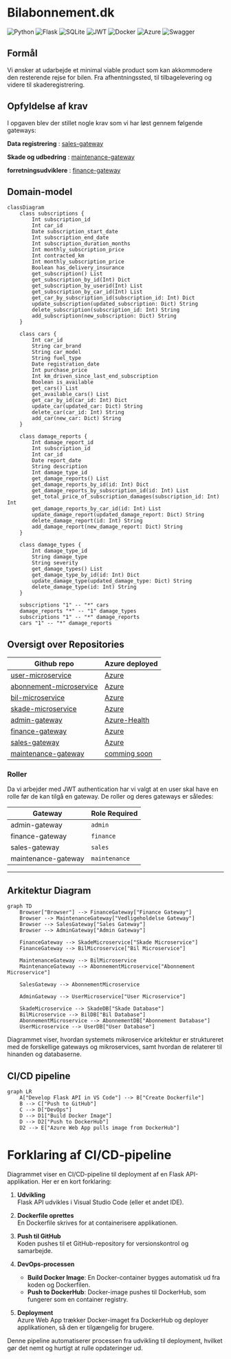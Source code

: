 # Bilabonnement.dk

![Python](https://img.shields.io/badge/python-3670A0?style=for-the-badge&logo=python&logoColor=ffdd54)
![Flask](https://img.shields.io/badge/flask-%23000.svg?style=for-the-badge&logo=flask&logoColor=white)
![SQLite](https://img.shields.io/badge/sqlite-%2307405e.svg?style=for-the-badge&logo=sqlite&logoColor=white)
![JWT](https://img.shields.io/badge/JWT-black?style=for-the-badge&logo=JSON%20web%20tokens)
![Docker](https://img.shields.io/badge/docker-%230db7ed.svg?style=for-the-badge&logo=docker&logoColor=white)
![Azure](https://img.shields.io/badge/azure-%230072C6.svg?style=for-the-badge&logo=microsoftazure&logoColor=white)
![Swagger](https://img.shields.io/badge/-Swagger-%23Clojure?style=for-the-badge&logo=swagger&logoColor=white)

## Formål

Vi ønsker at udarbejde et minimal viable product som kan akkommodere den resterende rejse for bilen. Fra afhentningssted, til 
tilbagelevering og videre til skaderegistrering.

## Opfyldelse af krav
I opgaven blev der stillet nogle krav som vi har løst gennem følgende gateways:

**Data registrering** : [sales-gateway](https://github.com/Bilabonnement-eksamensopgave-2024/sales-gateway)

**Skade og udbedring** : [maintenance-gateway](https://github.com/Bilabonnement-eksamensopgave-2024/maintenance-gateway)

**forretningsudviklere** : [finance-gateway](https://github.com/Bilabonnement-eksamensopgave-2024/finance-gateway)

## Domain-model

```mermaid
classDiagram
    class subscriptions {
        Int subscription_id
        Int car_id
        Date subscription_start_date
        Int subscription_end_date
        Int subscription_duration_months
        Int monthly_subscription_price
        Int contracted_km
        Int monthly_subscription_price
        Boolean has_delivery_insurance
        get_subscription() List
        get_subscription_by_id(Int) Dict
        get_subscription_by_userid(Int) List
        get_subscription_by_car_id(Int) List
        get_car_by_subscription_id(subscription_id: Int) Dict
        update_subscription(updated_subscription: Dict) String
        delete_subscription(subscription_id: Int) String
        add_subscription(new_subscription: Dict) String
    }

    class cars {
        Int car_id
        String car_brand
        String car_model
        String fuel_type
        Date registration_date
        Int purchase_price
        Int km_driven_since_last_end_subscription
        Boolean is_available
        get_cars() List
        get_available_cars() List
        get_car_by_id(car_id: Int) Dict
        update_car(updated_car: Dict) String
        delete_car(car_id: Int) String
        add_car(new_car: Dict) String
    }

    class damage_reports {
        Int damage_report_id
        Int subscription_id
        Int car_id
        Date report_date
        String description
        Int damage_type_id
        get_damage_reports() List
        get_damage_reports_by_id(id: Int) Dict
        get_damage_reports_by_subscription_id(id: Int) List
        get_total_price_of_subscription_damages(subscription_id: Int) Int
        get_damage_reports_by_car_id(id: Int) List
        update_damage_report(updated_damage_report: Dict) String
        delete_damage_report(id: Int) String
        add_damage_report(new_damage_report: Dict) String
    }

    class damage_types {
        Int damage_type_id
        String damage_type
        String severity
        get_damage_types() List
        get_damage_type_by_id(id: Int) Dict
        update_damage_type(updated_damage_type: Dict) String
        delete_damage_type(id: Int) String
    }

    subscriptions "1" -- "*" cars
    damage_reports "*" -- "1" damage_types
    subscriptions "1" -- "*" damage_reports
    cars "1" -- "*" damage_reports
```

## Oversigt over Repositories

| Github repo | Azure deployed |
|------------|----------------|
| [user-microservice](https://github.com/Bilabonnement-eksamensopgave-2024/user-microservice) | [Azure](https://user-microservice-d6f9fsdkdzh7hndv.northeurope-01.azurewebsites.net/) |
| [abonnement-microservice](https://github.com/Bilabonnement-eksamensopgave-2024/abonnement-microservice) | [Azure](https://abonnement-microservice-dkeda4efcje4aega.northeurope-01.azurewebsites.net/) |
| [bil-microservice](https://github.com/Bilabonnement-eksamensopgave-2024/bil-microservice) | [Azure](https://car-microservice-ayhzdgdrfxgrdgby.northeurope-01.azurewebsites.net/) |
| [skade-microservice](https://github.com/Bilabonnement-eksamensopgave-2024/skade-microservice) | [Azure](https://skade-microservice-cufpgqgfcufqa8er.northeurope-01.azurewebsites.net/) |
| [admin-gateway](https://github.com/Bilabonnement-eksamensopgave-2024/admin-gateway) | [Azure-Health](https://admin-gateway-fqevcraygyfvafe2.northeurope-01.azurewebsites.net/health) |
| [finance-gateway](https://github.com/Bilabonnement-eksamensopgave-2024/finance-gateway) | [Azure](https://finance-gateway-b3grdpa6e6bterbg.northeurope-01.azurewebsites.net/) |
| [sales-gateway](https://github.com/Bilabonnement-eksamensopgave-2024/sales-gateway) | [Azure](https://sales-gateway-adcsa0dwahcxhkep.northeurope-01.azurewebsites.net/) |
| [maintenance-gateway](https://github.com/Bilabonnement-eksamensopgave-2024/maintenance-gateway) | [comming soon](TBA.com) |

### Roller

Da vi arbejder med JWT authentication har vi valgt at en user skal have en rolle før de kan tilgå en gateway. De roller og deres gateways er således:

| Gateway | Role Required |
|------------|----------------|
| admin-gateway | `admin` |
| finance-gateway | `finance` |
| sales-gateway | `sales` |
| maintenance-gateway | `maintenance` |

---
## Arkitektur Diagram

```mermaid
graph TD
    Browser["Browser"] --> FinanceGateway["Finance Gateway"]
    Browser --> MaintenanceGateway["Vedligeholdelse Gateway"]
    Browser --> SalesGateway["Sales Gateway"]
    Browser --> AdminGateway["Admin Gateway"]

    FinanceGateway --> SkadeMicroservice["Skade Microservice"]
    FinanceGateway --> BilMicroservice["Bil Microservice"]

    MaintenanceGateway --> BilMicroservice
    MaintenanceGateway --> AbonnementMicroservice["Abonnement Microservice"]

    SalesGateway --> AbonnementMicroservice

    AdminGateway --> UserMicroservice["User Microservice"]

    SkadeMicroservice --> SkadeDB["Skade Database"]
    BilMicroservice --> BilDB["Bil Database"]
    AbonnementMicroservice --> AbonnementDB["Abonnement Database"]
    UserMicroservice --> UserDB["User Database"]
```

Diagrammet viser, hvordan systemets mikroservice arkitektur er struktureret med de forskellige gateways og mikroservices, samt hvordan de relaterer til hinanden og databaserne.

## CI/CD pipeline

```mermaid
graph LR
    A["Develop Flask API in VS Code"] --> B["Create Dockerfile"]
    B --> C["Push to GitHub"]
    C --> D["DevOps"]
    D --> D1["Build Docker Image"]
    D --> D2["Push to DockerHub"]
    D2 --> E["Azure Web App pulls image from DockerHub"]
```

# Forklaring af CI/CD-pipeline

Diagrammet viser en CI/CD-pipeline til deployment af en Flask API-applikation. Her er en kort forklaring:

1. **Udvikling**  
   Flask API udvikles i Visual Studio Code (eller et andet IDE).

2. **Dockerfile oprettes**  
   En Dockerfile skrives for at containerisere applikationen.

3. **Push til GitHub**  
   Koden pushes til et GitHub-repository for versionskontrol og samarbejde.

4. **DevOps-processen**  
   - **Build Docker Image**: En Docker-container bygges automatisk ud fra koden og Dockerfilen.
   - **Push to DockerHub**: Docker-image pushes til DockerHub, som fungerer som en container registry.

5. **Deployment**  
   Azure Web App trækker Docker-imaget fra DockerHub og deployer applikationen, så den er tilgængelig for brugere.

Denne pipeline automatiserer processen fra udvikling til deployment, hvilket gør det nemt og hurtigt at rulle opdateringer ud.


